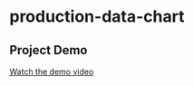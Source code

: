 # production-data-chart

## Project Demo

[Watch the demo video](https://github.com/govind-parmar3/production-data-chart/blob/632ae9762dd4f7c44b03bba78047f7139ea77d50/data%20chart%20work%20video.webm)
